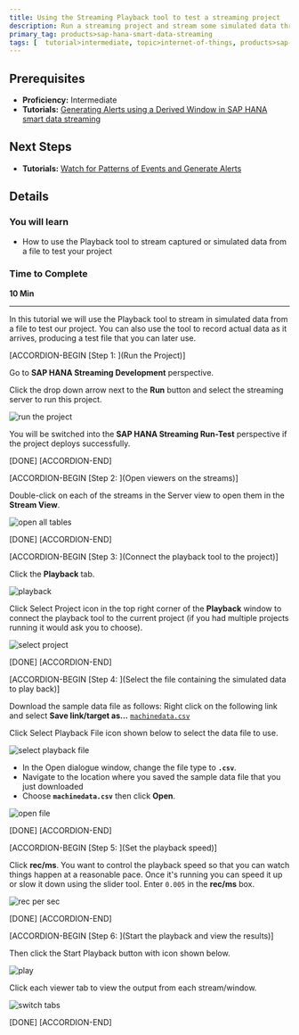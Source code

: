```yaml
---
title: Using the Streaming Playback tool to test a streaming project
description: Run a streaming project and stream some simulated data through it using the record/payback tool. View the output in the stream viewer.
primary_tag: products>sap-hana-smart-data-streaming
tags: [  tutorial>intermediate, topic>internet-of-things, products>sap-hana-smart-data-streaming, products>sap-hana\,-express-edition   ]
---
```


## Prerequisites  
 - **Proficiency:** Intermediate
 - **Tutorials:** [Generating Alerts using a Derived Window in SAP HANA smart data streaming](http://www.sap.com)

## Next Steps
- **Tutorials:** [Watch for Patterns of Events and Generate Alerts](http://www.sap.com)

## Details
### You will learn  
- How to use the Playback tool to stream captured or simulated data from a file to test your project

### Time to Complete
**10 Min**

---
In this tutorial we will use the Playback tool to stream in simulated data from a file to test our project.  You can also use the tool to record actual data as it arrives, producing a test file that you can later use.

[ACCORDION-BEGIN [Step 1: ](Run the Project)]

Go to **SAP HANA Streaming Development** perspective.

Click the drop down arrow next to the **Run** button and select the streaming server to run this project.

![run the project](1-runtheproject.png)

You will be switched into the **SAP HANA Streaming Run-Test** perspective if the project deploys successfully.

[DONE]
[ACCORDION-END]

[ACCORDION-BEGIN [Step 2: ](Open viewers on the streams)]

Double-click on each of the streams in the Server view to open them in the **Stream View**.

![open all tables](3-openalltables.png)

[DONE]
[ACCORDION-END]

[ACCORDION-BEGIN [Step 3: ](Connect the playback tool to the project)]

Click the **Playback** tab.

![playback](4-playback.png)

Click Select Project icon in the top right corner of the **Playback** window to connect the playback tool to the current project (if you had multiple projects running it would ask you to choose).

![select project](5-selectproject.png)

[DONE]
[ACCORDION-END]

[ACCORDION-BEGIN [Step 4: ](Select the file containing the simulated data to play back)]

Download the sample data file as follows: Right click on the following link and select **Save link/target as...** [`machinedata.csv`](https://raw.githubusercontent.com/SAPDocuments/Tutorials/master/tutorials/sds-event-stream-playback/machinedata.csv)

Click Select Playback File icon shown below to select the data file to use.

![select playback file](6-selectplaybackfile.png)

- In the Open dialogue window, change the file type to **`.csv`**.
- Navigate to the location where you saved the sample data file that you just downloaded
- Choose **`machinedata.csv`**  then click **Open**.

![open file](7-openfile.png)

[DONE]
[ACCORDION-END]

[ACCORDION-BEGIN [Step 5: ](Set the playback speed)]

Click **rec/ms**. You want to control the playback speed so that you can watch things happen at a reasonable pace. Once it's running you can speed it up or slow it down using the slider tool. Enter `0.005` in the **rec/ms** box.

![rec per sec](8-recpersec.png)

[DONE]
[ACCORDION-END]

[ACCORDION-BEGIN [Step 6: ](Start the playback and view the results)]

Then click the Start Playback button with icon shown below.

![play](9-play.png)

Click each viewer tab to view the output from each stream/window.

![switch tabs](10-switchtabs.png)

[DONE]
[ACCORDION-END]
